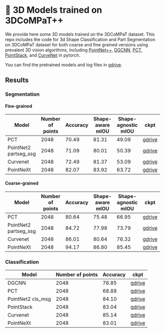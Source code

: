 # 🐯 3D Models trained on 3DCoMPaT++

We provide here some 3D models trained on the 3DCoMPaT dataset.
This repo includes the code for 3d Shape Classification and Part Segmentation on 3DCoMPaT dataset for both coarse and fine grained versions using prevalent 3D vision algorithms, including [PointNet++](http://papers.nips.cc/paper/7095-pointnet-deep-hierarchical-feature-learning-on-point-sets-in-a-metric-space.pdf), [DGCNN](https://arxiv.org/abs/1801.07829), [PCT](https://arxiv.org/pdf/2012.09688.pdf), [PointStack](https://arxiv.org/abs/2205.09962), and [CurveNet](https://arxiv.org/abs/2105.01288) in pytorch.

You can find the pretrained models and log files in [gdrive](https://drive.google.com/drive/folders/1V4KsOeG-RaaIYYtIv2hYH9mmjBxg3rW_?usp=sharing).

## **Results**

### **Segmentation**

#### **Fine-grained**

| Model                 | Number of points | Accuracy | Shape-aware mIOU | Shape-agnostic mIOU | ckpt                                                                                            |
| --------------------- | ---------------- | -------- | ---------------- | ------------------- | ----------------------------------------------------------------------------------------------- |
| PCT                   | 2048             | 70.49    | 81.31            | 49.09               | [gdrive](https://drive.google.com/file/d/14naxFZiANc2USB7Dx-8mld9TK1XnXJgC/view?usp=share_link) |
| PointNet2 partseg_ssg | 2048             | 71.09    | 80.01            | 50.39               | [gdrive](https://drive.google.com/file/d/1_dPGJU1n4Q4pzm6ZxSw0W5zYKlP5mOcL/view?usp=share_link) |
| Curvenet              | 2048             | 72.49    | 81.37            | 53.09               | [gdrive](https://drive.google.com/file/d/1rmGNvb2uXPLqSDtOU7wGiz9Q_4nozd1D/view?usp=share_link) |
| PointNeXt             | 2048             | 82.07    | 83.92            | 63.72               | [gdrive](https://drive.google.com/file/d/1ABNbcde2gMu0IU6Eub3BXkNr2HHvHFqN/view?usp=share_link) |

#### **Coarse-grained**

| Model                 | Number of points | Accuracy | Shape-aware mIOU | Shape-agnostic mIOU | ckpt                                                                                            |
| --------------------- | ---------------- | -------- | ---------------- | ------------------- | ----------------------------------------------------------------------------------------------- |
| PCT                   | 2048             | 80.64    | 75.48            | 66.95               | [gdrive](https://drive.google.com/file/d/1xvQ_kQv5lGHMddL4ulhUnXQlHuHRAgaQ/view?usp=share_link) |
| PointNet2 partseg_ssg | 2048             | 84.72    | 77.98            | 73.79               | [gdrive](https://drive.google.com/file/d/1HrwGvEr3RUq2KNKZCdPhho1y-krTmwwt/view?usp=share_link) |
| Curvenet              | 2048             | 86.01    | 80.64            | 76.32               | [gdrive](https://drive.google.com/file/d/1Q6yhwFemwIVcy1RivSIXJ0z_8Fz986I0/view?usp=share_link) |
| PointNeXt             | 2048             | 94.17    | 86.80            | 85.45               | [gdrive](https://drive.google.com/file/d/174EHOftBhupCRI3p-vRjQayB4Z_Z1rGG/view?usp=share_link) |

### **Classification**

| Model             | Number of points | Accuracy | ckpt                                                                                            |
| ----------------- | ---------------- | -------- | ----------------------------------------------------------------------------------------------- |
| DGCNN             | 2048             | 78.85    | [gdrive](https://drive.google.com/file/d/185Y7Qr4tTavhYulHAAj2O_1MEBOM19A-/view?usp=share_link) |
| PCT               | 2048             | 68.88    | [gdrive](https://drive.google.com/file/d/1cFiuVSXI5TKjEtkjuvHEBQCl54-FCnsq/view?usp=share_link) |
| PointNet2 cls_msg | 2048             | 84.10    | [gdrive](https://drive.google.com/file/d/1QKSVoM0sIuhMQjnsxe3YyA2TM-HnQr4u/view?usp=share_link) |
| PointStack        | 2048             | 83.04    | [gdrive](https://drive.google.com/file/d/1MYEXcZASDvkDsfliW6aZUGK1yJXFyorM/view?usp=share_link) |
| Curvenet          | 2048             | 85.14    | [gdrive](https://drive.google.com/file/d/1yfTPsi0hCtFAqA94hGfYEtc0vbL-WXz6/view?usp=share_link) |
| PointNeXt         | 2048             | 83.01    | [gdrive](https://drive.google.com/file/d/1E_lotEnXb-lhiBug1iyXw51UE7JD5xZS/view?usp=share_link) |

